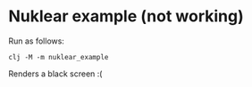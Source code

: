 # Nuklear example (not working)

Run as follows:

```
clj -M -m nuklear_example
```

Renders a black screen :(
